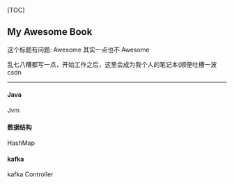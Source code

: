 [TOC]

## My Awesome Book

这个标题有问题: Awesome 其实一点也不 Awesome

乱七八糟都写一点，开始工作之后，这里会成为我个人的笔记本(顺便吐槽一波csdn

---

#### Java

Jvm


#### 数据结构

HashMap

#### kafka

kafka Controller


